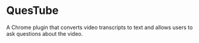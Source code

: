 # QuesTube
A Chrome plugin that converts video transcripts to text and allows users to ask questions about the video.
